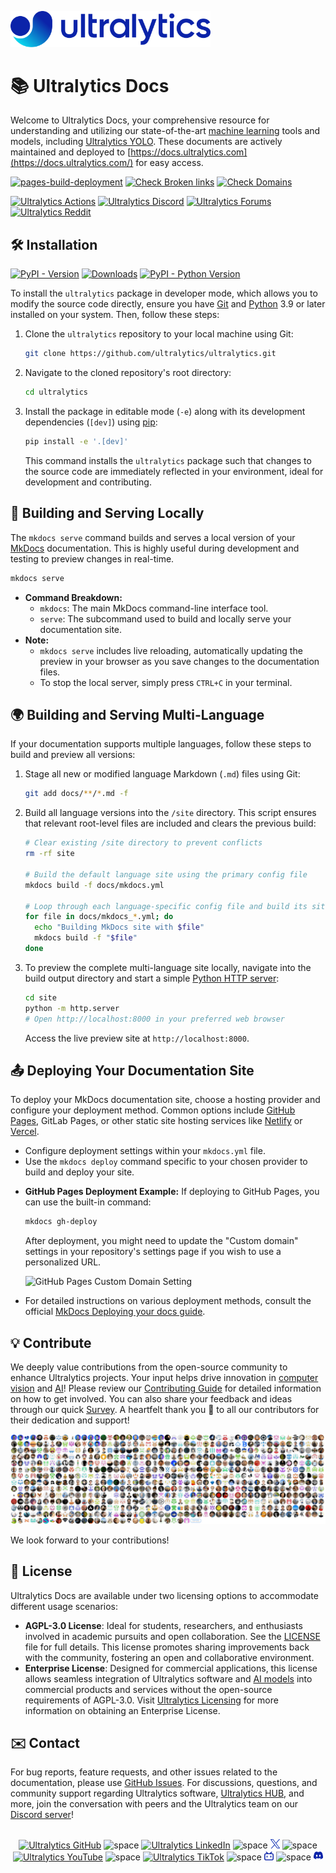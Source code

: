 <a href="https://www.ultralytics.com/" target="_blank"><img src="https://raw.githubusercontent.com/ultralytics/assets/main/logo/Ultralytics_Logotype_Original.svg" width="320" alt="Ultralytics logo"></a>

# 📚 Ultralytics Docs

Welcome to Ultralytics Docs, your comprehensive resource for understanding and utilizing our state-of-the-art [machine learning](https://www.ultralytics.com/glossary/machine-learning-ml) tools and models, including [Ultralytics YOLO](https://docs.ultralytics.com/models/yolov8/). These documents are actively maintained and deployed to [https://docs.ultralytics.com](https://docs.ultralytics.com/) for easy access.

[![pages-build-deployment](https://github.com/ultralytics/docs/actions/workflows/pages/pages-build-deployment/badge.svg)](https://github.com/ultralytics/docs/actions/workflows/pages/pages-build-deployment)
[![Check Broken links](https://github.com/ultralytics/docs/actions/workflows/links.yml/badge.svg)](https://github.com/ultralytics/docs/actions/workflows/links.yml)
[![Check Domains](https://github.com/ultralytics/docs/actions/workflows/check_domains.yml/badge.svg)](https://github.com/ultralytics/docs/actions/workflows/check_domains.yml)


[![Ultralytics Actions](https://github.com/ultralytics/docs/actions/workflows/format.yml/badge.svg)](https://github.com/ultralytics/docs/actions/workflows/format.yml)
[![Ultralytics Discord](https://img.shields.io/discord/1089800235347353640?logo=discord&logoColor=white&label=Discord&color=blue)](https://discord.com/invite/ultralytics)
[![Ultralytics Forums](https://img.shields.io/discourse/users?server=https%3A%2F%2Fcommunity.ultralytics.com&logo=discourse&label=Forums&color=blue)](https://community.ultralytics.com/)
[![Ultralytics Reddit](https://img.shields.io/reddit/subreddit-subscribers/ultralytics?style=flat&logo=reddit&logoColor=white&label=Reddit&color=blue)](https://reddit.com/r/ultralytics)

## 🛠️ Installation

[![PyPI - Version](https://img.shields.io/pypi/v/ultralytics?logo=pypi&logoColor=white)](https://pypi.org/project/ultralytics/)
[![Downloads](https://static.pepy.tech/badge/ultralytics)](https://www.pepy.tech/projects/ultralytics)
[![PyPI - Python Version](https://img.shields.io/pypi/pyversions/ultralytics?logo=python&logoColor=gold)](https://pypi.org/project/ultralytics/)

To install the `ultralytics` package in developer mode, which allows you to modify the source code directly, ensure you have [Git](https://git-scm.com/downloads) and [Python](https://www.python.org/downloads/) 3.9 or later installed on your system. Then, follow these steps:

1.  Clone the `ultralytics` repository to your local machine using Git:

    ```bash
    git clone https://github.com/ultralytics/ultralytics.git
    ```

2.  Navigate to the cloned repository's root directory:

    ```bash
    cd ultralytics
    ```

3.  Install the package in editable mode (`-e`) along with its development dependencies (`[dev]`) using [pip](https://pip.pypa.io/en/stable/installation/):

    ```bash
    pip install -e '.[dev]'
    ```

    This command installs the `ultralytics` package such that changes to the source code are immediately reflected in your environment, ideal for development and contributing.

## 🚀 Building and Serving Locally

The `mkdocs serve` command builds and serves a local version of your [MkDocs](https://www.mkdocs.org/) documentation. This is highly useful during development and testing to preview changes in real-time.

```bash
mkdocs serve
```

- **Command Breakdown:**
  - `mkdocs`: The main MkDocs command-line interface tool.
  - `serve`: The subcommand used to build and locally serve your documentation site.
- **Note:**
  - `mkdocs serve` includes live reloading, automatically updating the preview in your browser as you save changes to the documentation files.
  - To stop the local server, simply press `CTRL+C` in your terminal.

## 🌍 Building and Serving Multi-Language

If your documentation supports multiple languages, follow these steps to build and preview all versions:

1.  Stage all new or modified language Markdown (`.md`) files using Git:

    ```bash
    git add docs/**/*.md -f
    ```

2.  Build all language versions into the `/site` directory. This script ensures that relevant root-level files are included and clears the previous build:

    ```bash
    # Clear existing /site directory to prevent conflicts
    rm -rf site

    # Build the default language site using the primary config file
    mkdocs build -f docs/mkdocs.yml

    # Loop through each language-specific config file and build its site
    for file in docs/mkdocs_*.yml; do
      echo "Building MkDocs site with $file"
      mkdocs build -f "$file"
    done
    ```

3.  To preview the complete multi-language site locally, navigate into the build output directory and start a simple [Python HTTP server](https://docs.python.org/3/library/http.server.html):
    ```bash
    cd site
    python -m http.server
    # Open http://localhost:8000 in your preferred web browser
    ```
    Access the live preview site at `http://localhost:8000`.

## 📤 Deploying Your Documentation Site

To deploy your MkDocs documentation site, choose a hosting provider and configure your deployment method. Common options include [GitHub Pages](https://pages.github.com/), GitLab Pages, or other static site hosting services like [Netlify](https://www.netlify.com/) or [Vercel](https://vercel.com/).

- Configure deployment settings within your `mkdocs.yml` file.
- Use the `mkdocs deploy` command specific to your chosen provider to build and deploy your site.

* **GitHub Pages Deployment Example:**
  If deploying to GitHub Pages, you can use the built-in command:

  ```bash
  mkdocs gh-deploy
  ```

  After deployment, you might need to update the "Custom domain" settings in your repository's settings page if you wish to use a personalized URL.

  ![GitHub Pages Custom Domain Setting](https://user-images.githubusercontent.com/26833433/210150206-9e86dcd7-10af-43e4-9eb2-9518b3799eac.png)

- For detailed instructions on various deployment methods, consult the official [MkDocs Deploying your docs guide](https://www.mkdocs.org/user-guide/deploying-your-docs/).

## 💡 Contribute

We deeply value contributions from the open-source community to enhance Ultralytics projects. Your input helps drive innovation in [computer vision](https://www.ultralytics.com/glossary/computer-vision-cv) and [AI](https://www.ultralytics.com/glossary/artificial-intelligence-ai)! Please review our [Contributing Guide](https://docs.ultralytics.com/help/contributing/) for detailed information on how to get involved. You can also share your feedback and ideas through our quick [Survey](https://www.ultralytics.com/survey?utm_source=github&utm_medium=social&utm_campaign=Survey). A heartfelt thank you 🙏 to all our contributors for their dedication and support!

[![Ultralytics open-source contributors](https://raw.githubusercontent.com/ultralytics/assets/main/im/image-contributors.png)](https://github.com/ultralytics/ultralytics/graphs/contributors)

We look forward to your contributions!

## 📜 License

Ultralytics Docs are available under two licensing options to accommodate different usage scenarios:

- **AGPL-3.0 License**: Ideal for students, researchers, and enthusiasts involved in academic pursuits and open collaboration. See the [LICENSE](https://github.com/ultralytics/docs/blob/main/LICENSE) file for full details. This license promotes sharing improvements back with the community, fostering an open and collaborative environment.
- **Enterprise License**: Designed for commercial applications, this license allows seamless integration of Ultralytics software and [AI models](https://docs.ultralytics.com/models/) into commercial products and services without the open-source requirements of AGPL-3.0. Visit [Ultralytics Licensing](https://www.ultralytics.com/license) for more information on obtaining an Enterprise License.

## ✉️ Contact

For bug reports, feature requests, and other issues related to the documentation, please use [GitHub Issues](https://github.com/ultralytics/docs/issues). For discussions, questions, and community support regarding Ultralytics software, [Ultralytics HUB](https://docs.ultralytics.com/hub/), and more, join the conversation with peers and the Ultralytics team on our [Discord server](https://discord.com/invite/ultralytics)!

<br>
<div align="center">
  <a href="https://github.com/ultralytics"><img src="https://github.com/ultralytics/assets/raw/main/social/logo-social-github.png" width="3%" alt="Ultralytics GitHub"></a>
  <img src="https://github.com/ultralytics/assets/raw/main/social/logo-transparent.png" width="3%" alt="space">
  <a href="https://www.linkedin.com/company/ultralytics/"><img src="https://github.com/ultralytics/assets/raw/main/social/logo-social-linkedin.png" width="3%" alt="Ultralytics LinkedIn"></a>
  <img src="https://github.com/ultralytics/assets/raw/main/social/logo-transparent.png" width="3%" alt="space">
  <a href="https://twitter.com/ultralytics"><img src="https://github.com/ultralytics/assets/raw/main/social/logo-social-twitter.png" width="3%" alt="Ultralytics Twitter"></a>
  <img src="https://github.com/ultralytics/assets/raw/main/social/logo-transparent.png" width="3%" alt="space">
  <a href="https://youtube.com/ultralytics?sub_confirmation=1"><img src="https://github.com/ultralytics/assets/raw/main/social/logo-social-youtube.png" width="3%" alt="Ultralytics YouTube"></a>
  <img src="https://github.com/ultralytics/assets/raw/main/social/logo-transparent.png" width="3%" alt="space">
  <a href="https://www.tiktok.com/@ultralytics"><img src="https://github.com/ultralytics/assets/raw/main/social/logo-social-tiktok.png" width="3%" alt="Ultralytics TikTok"></a>
  <img src="https://github.com/ultralytics/assets/raw/main/social/logo-transparent.png" width="3%" alt="space">
  <a href="https://ultralytics.com/bilibili"><img src="https://github.com/ultralytics/assets/raw/main/social/logo-social-bilibili.png" width="3%" alt="Ultralytics BiliBili"></a>
  <img src="https://github.com/ultralytics/assets/raw/main/social/logo-transparent.png" width="3%" alt="space">
  <a href="https://discord.com/invite/ultralytics"><img src="https://github.com/ultralytics/assets/raw/main/social/logo-social-discord.png" width="3%" alt="Ultralytics Discord"></a>
</div>
